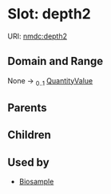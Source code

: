 
# Slot: depth2




URI: [nmdc:depth2](https://microbiomedata/meta/depth2)


## Domain and Range

None &#8594;  <sub>0..1</sub> [QuantityValue](QuantityValue.md)

## Parents


## Children


## Used by

 * [Biosample](Biosample.md)
